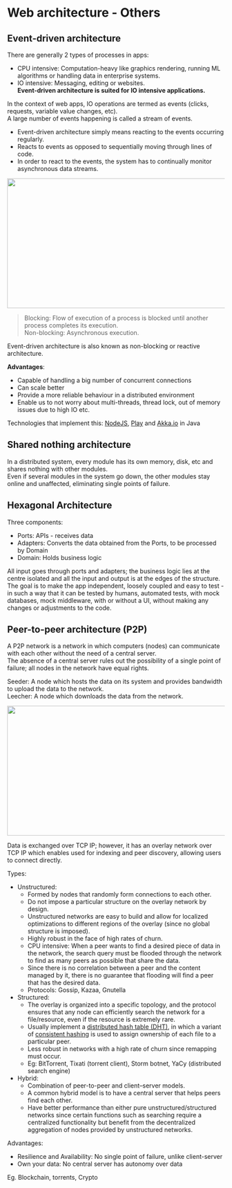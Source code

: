 # Web architecture - Others
## Event-driven architecture
There are generally 2 types of processes in apps: 
- CPU intensive: Computation-heavy like graphics rendering, running ML algorithms or handling data in enterprise systems.
- IO intensive: Messaging, editing or websites.  
**Event-driven architecture is suited for IO intensive applications.**  

In the context of web apps, IO operations are termed as events (clicks, requests, variable value changes, etc).  
A large number of events happening is called a stream of events.  

- Event-driven architecture simply means reacting to the events occurring regularly.  
- Reacts to events as opposed to sequentially moving through lines of code.  
- In order to react to the events, the system has to continually monitor asynchronous data streams.  

<img src="https://user-images.githubusercontent.com/45961072/116735980-e730da00-aa0c-11eb-81d2-9c2a86223ad7.png" height="300px" width="624px"></img>  


> Blocking: Flow of execution of a process is blocked until another process completes its execution.  
> Non-blocking: Asynchronous execution.

Event-driven architecture is also known as non-blocking or reactive architecture.  

**Advantages**:  
- Capable of handling a big number of concurrent connections
- Can scale better
- Provide a more reliable behaviour in a distributed environment
- Enable us to not worry about multi-threads, thread lock, out of memory issues due to high IO etc.

Technologies that implement this: [NodeJS](https://nodejs.org/en/docs/guides/event-loop-timers-and-nexttick/), [Play](https://www.playframework.com/) and [Akka.io](https://akka.io/) in Java  

## Shared nothing architecture
In a distributed system, every module has its own memory, disk, etc and shares nothing with other modules.  
Even if several modules in the system go down, the other modules stay online and unaffected, eliminating single points of failure.  

## Hexagonal Architecture
Three components:
- Ports: APIs - receives data
- Adapters: Converts the data obtained from the Ports, to be processed by Domain
- Domain: Holds business logic

All input goes through ports and adapters; the business logic lies at the centre isolated and all the input and output is at the edges of the structure.  
The goal is to make the app independent, loosely coupled and easy to test - in such a way that it can be tested by humans, automated tests, with mock databases, mock middleware, with or without a UI, without making any changes or adjustments to the code.  

## Peer-to-peer architecture (P2P)
A P2P network is a network in which computers (nodes) can communicate with each other without the need of a central server.  
The absence of a central server rules out the possibility of a single point of failure; all nodes in the network have equal rights.  

Seeder: A node which hosts the data on its system and provides bandwidth to upload the data to the network.   
Leecher: A node which downloads the data from the network.  

<img src="https://user-images.githubusercontent.com/45961072/116793230-2af61300-aae3-11eb-846d-a84aa42dd082.png" height="300px" width="524px"></img>   

Data is exchanged over TCP IP; however, it has an overlay network over TCP IP which enables used for indexing and peer discovery, allowing users to connect directly.  

Types:
- Unstructured: 
  - Formed by nodes that randomly form connections to each other.
  - Do not impose a particular structure on the overlay network by design. 
  - Unstructured networks are easy to build and allow for localized optimizations to different regions of the overlay (since no global structure is imposed).
  - Highly robust in the face of high rates of churn.
  - CPU intensive: When a peer wants to find a desired piece of data in the network, the search query must be flooded through the network to find as many peers as possible that share the data.
  - Since there is no correlation between a peer and the content managed by it, there is no guarantee that flooding will find a peer that has the desired data.
  - Protocols: Gossip, Kazaa, Gnutella
- Structured:
  - The overlay is organized into a specific topology, and the protocol ensures that any node can efficiently search the network for a file/resource, even if the resource is extremely rare.  
  - Usually implement a [distributed hash table (DHT)](https://en.wikipedia.org/wiki/Distributed_hash_table), in which a variant of [consistent hashing](https://en.wikipedia.org/wiki/Consistent_hashing) is used to assign ownership of each file to a particular peer.
  - Less robust in networks with a high rate of churn since remapping must occur.
  - Eg: BitTorrent, Tixati (torrent client), Storm botnet, YaCy (distributed search engine)
- Hybrid:
  - Combination of peer-to-peer and client–server models.
  - A common hybrid model is to have a central server that helps peers find each other.
  - Have better performance than either pure unstructured/structured networks since certain functions such as searching require a centralized functionality but benefit from the decentralized aggregation of nodes provided by unstructured networks.


Advantages:  
- Resilience and Availability: No single point of failure, unlike client-server
- Own your data: No central server has autonomy over data  

Eg. Blockchain, torrents, Crypto
